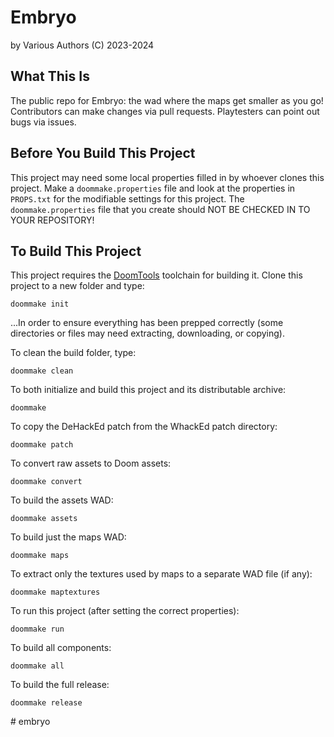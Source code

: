 # Embryo

by Various Authors (C) 2023-2024

## What This Is

The public repo for Embryo: the wad where the maps get smaller as you go!
Contributors can make changes via pull requests.
Playtesters can point out bugs via issues.


## Before You Build This Project

This project may need some local properties filled in by whoever clones this project.
Make a `doommake.properties` file and look at the properties in `PROPS.txt` for the
modifiable settings for this project. The `doommake.properties` file that you create should
NOT BE CHECKED IN TO YOUR REPOSITORY!


## To Build This Project


This project requires the [DoomTools](https://github.com/MTrop/DoomTools) toolchain for
building it. Clone this project to a new folder and type:

	doommake init


...In order to ensure everything has been prepped correctly (some directories or files
may need extracting, downloading, or copying).

To clean the build folder, type:

	doommake clean


To both initialize and build this project and its distributable archive:

	doommake


To copy the DeHackEd patch from the WhackEd patch directory:

	doommake patch


To convert raw assets to Doom assets:

	doommake convert


To build the assets WAD:

	doommake assets


To build just the maps WAD:

	doommake maps


To extract only the textures used by maps to a separate WAD file (if any):

	doommake maptextures


To run this project (after setting the correct properties):

	doommake run


To build all components:

	doommake all


To build the full release:

	doommake release

#   e m b r y o 
 
 